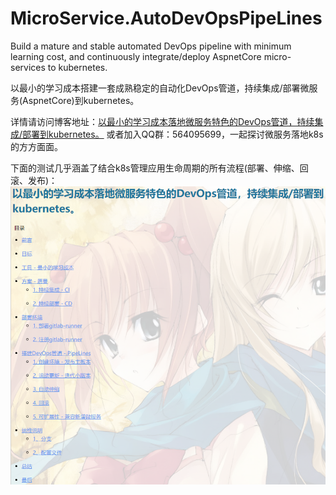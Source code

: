 # MicroService.AutoDevOpsPipeLines
Build a mature and stable automated DevOps pipeline with minimum learning cost, and continuously integrate/deploy AspnetCore micro-services to kubernetes.

以最小的学习成本搭建一套成熟稳定的自动化DevOps管道，持续集成/部署微服务(AspnetCore)到kubernetes。

详情请访问博客地址：[以最小的学习成本落地微服务特色的DevOps管道，持续集成/部署到kubernetes。](https://www.cnblogs.com/justmine/p/10193965.html)
或者加入QQ群：564095699，一起探讨微服务落地k8s的方方面面。

下面的测试几乎涵盖了结合k8s管理应用生命周期的所有流程(部署、伸缩、回滚、发布)：
![](devops.jpg)



